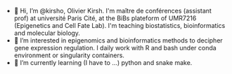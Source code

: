 - 👋 Hi, I’m @kirsho, Olivier Kirsh. I'm maître de conférences (assistant prof) at université Paris Cité, at the BiBs plateform of UMR7216 (Epigenetics and Cell Fate Lab). I'm teaching biostatistics, bioinformatics and molecular biology.  
- 👀 I’m interested in epigenomics and bioinformatics methods to decipher gene expression regulation. I daily work with R and bash under conda environment or singularity containers.      
- 🌱 I’m currently learning (I have to ...) python and snake make.  


<!---
kirsho/kirsho is a ✨ special ✨ repository because its `README.md` (this file) appears on your GitHub profile.
You can click the Preview link to take a look at your changes.
--->

